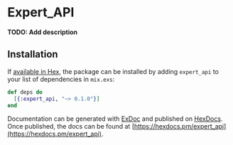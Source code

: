 # Expert_API

**TODO: Add description**

## Installation

If [available in Hex](https://hex.pm/docs/publish), the package can be installed
by adding `expert_api` to your list of dependencies in `mix.exs`:

```elixir
def deps do
  [{:expert_api, "~> 0.1.0"}]
end
```

Documentation can be generated with [ExDoc](https://github.com/elixir-lang/ex_doc)
and published on [HexDocs](https://hexdocs.pm). Once published, the docs can
be found at [https://hexdocs.pm/expert_api](https://hexdocs.pm/expert_api).

